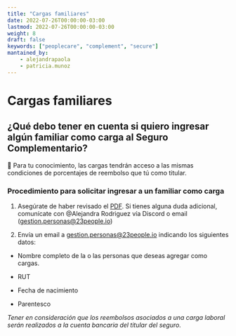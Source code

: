 ```yaml
---
title: "Cargas familiares"
date: 2022-07-26T00:00:00-03:00
lastmod: 2022-07-26T00:00:00-03:00
weight: 8
draft: false
keywords: ["peoplecare", "complement", "secure"]
mantained_by:
    - alejandrapaola
    - patricia.munoz
---
```


# Cargas familiares 


## ¿Qué debo tener en cuenta si quiero ingresar algún familiar como carga al Seguro Complementario?


📌 Para tu conocimiento, las cargas tendrán acceso a las mismas condiciones de porcentajes de reembolso que tú como titular.  


### Procedimiento para solicitar ingresar a un familiar como carga


1. Asegúrate de haber revisado el [PDF](https://drive.google.com/file/d/1_S9ePL29-LTKWOPvSXYTtCNPtdS7TbEH/view?usp=sharing). Si tienes alguna duda adicional, comunícate con @Alejandra Rodriguez vía Discord o email (gestion.personas@23people.io)

  
2. Envía un email a [gestion.personas@23people.io](mailto:gestion.personas@23people.io) indicando los siguientes datos:

- Nombre completo de la o las personas que deseas agregar como cargas.

- RUT

- Fecha de nacimiento

- Parentesco


*Tener en consideración que los reembolsos asociados a una carga laboral serán realizados a la cuenta bancaria del titular del seguro.*

